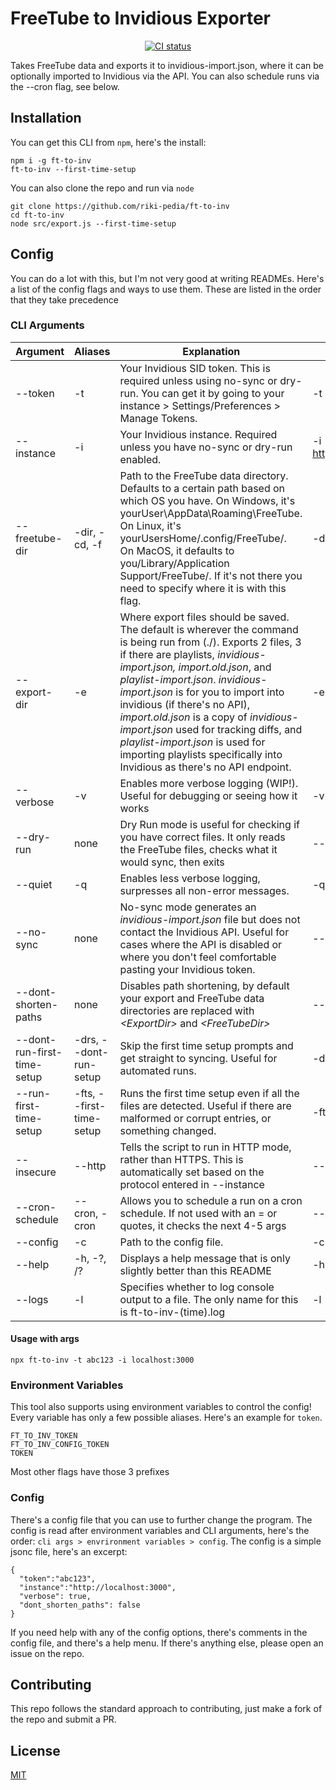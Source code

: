 # FreeTube to Invidious Exporter
<p align="center">
  <a href="https://github.com/riki-pedia/ft-to-inv/actions/workflows/ci.yml">
    <img alt='CI status' src="https://github.com/riki-pedia/ft-to-inv/actions/workflows/ci.yml/badge.svg?branch=master" />
  </a>
  <br/>
  
Takes FreeTube data and exports it to invidious-import.json, where it can be optionally imported to Invidious via the API. You can also schedule runs via the --cron flag, see below.
## Installation
You can get this CLI from `npm`, here's the install:
```
npm i -g ft-to-inv
ft-to-inv --first-time-setup
```
You can also clone the repo and run via `node`
```
git clone https://github.com/riki-pedia/ft-to-inv
cd ft-to-inv
node src/export.js --first-time-setup
```
## Config
You can do a lot with this, but I'm not very good at writing READMEs. Here's a list of the config flags and ways to use them. These are listed in the order that they take precedence 
  ### CLI Arguments
| Argument | Aliases | Explanation | Usage |
| ------- | -------- | ------- | ----- |
| --token| -t | Your Invidious SID token. This is required unless using no-sync or dry-run. You can get it by going to your instance > Settings/Preferences > Manage Tokens. | -t abc123 |
|--instance| -i | Your Invidious instance. Required unless you have no-sync or dry-run enabled. | -i https://invidious.example.com |
|--freetube-dir| -dir, -cd, -f| Path to the FreeTube data directory. Defaults to a certain path based on which OS you have. On Windows, it's yourUser\AppData\Roaming\FreeTube. On Linux, it's yourUsersHome/.config/FreeTube/. On MacOS, it defaults to you/Library/Application Support/FreeTube/. If it's not there you need to specify where it is with this flag.| -dir ./ |
| --export-dir | -e | Where export files should be saved. The default is wherever the command is being run from (./). Exports 2 files, 3 if there are playlists, *invidious-import.json,* *import.old.json*, and *playlist-import.json*. *invidious-import.json* is for you to import into invidious (if there's no API), *import.old.json* is a copy of *invidious-import.json* used for tracking diffs, and *playlist-import.json* is used for importing playlists specifically into Invidious as there's no API endpoint. | -e .\ |
| --verbose | -v | Enables more verbose logging (WIP!). Useful for debugging or seeing how it works| -v |
| --dry-run | none | Dry Run mode is useful for checking if you have correct files. It only reads the FreeTube files, checks what it would sync, then exits | --dry-run |
| --quiet | -q | Enables less verbose logging, surpresses all non-error messages. | -q |
| --no-sync | none | No-sync mode generates an *invidious-import.json* file but does not contact the Invidious API. Useful for cases where the API is disabled or where you don't feel comfortable pasting your Invidious token. | --no-sync |
| --dont-shorten-paths | none | Disables path shortening, by default your export and FreeTube data directories are replaced with *\<ExportDir\>* and *\<FreeTubeDir\>*| --dont-shorten-paths | 
| --dont-run-first-time-setup | -drs, --dont-run-setup| Skip the first time setup prompts and get straight to syncing. Useful for automated runs. | -drs |
| --run-first-time-setup | -fts, --first-time-setup | Runs the first time setup even if all the files are detected. Useful if there are malformed or corrupt entries, or something changed. | -fts |
| --insecure | --http | Tells the script to run in HTTP mode, rather than HTTPS. This is automatically set based on the protocol entered in --instance | --insecure |
| --cron-schedule | --cron, -cron | Allows you to schedule a run on a cron schedule. If not used with an = or quotes, it checks the next 4-5 args | --cron 0 * * * * |
| --config | -c | Path to the config file. | -c config.example.jsonc
| --help | -h, -?, /? | Displays a help message that is only slightly better than this README | -h | 
| --logs | -l | Specifies whether to log console output to a file. The only name for this is ft-to-inv-(time).log | -l |
#### Usage with args
```
npx ft-to-inv -t abc123 -i localhost:3000 
```
### Environment Variables
This tool also supports using environment variables to control the config! Every variable has only a few possible aliases. Here's an example for `token`.
```
FT_TO_INV_TOKEN
FT_TO_INV_CONFIG_TOKEN
TOKEN
```
Most other flags have those 3 prefixes
### Config 
There's a config file that you can use to further change the program. The config is read after environment variables and CLI arguments, here's the order:
`cli args > envrironment variables > config`.
The config is a simple jsonc file, here's an excerpt:
```
{
  "token":"abc123",
  "instance":"http://localhost:3000",
  "verbose": true,
  "dont_shorten_paths": false
}
```
If you need help with any of the config options, there's comments in the config file, and there's a help menu. If there's anything else, please open an issue on the repo.
## Contributing
This repo follows the standard approach to contributing, just make a fork of the repo and submit a PR. 
## License
<a href="https://github.com/riki-pedia/ft-to-inv/blob/master/LICENSE"> MIT </a>
